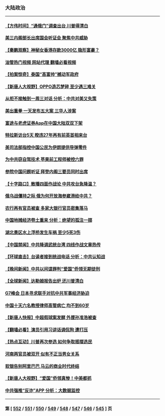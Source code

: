 ### 大陆政治
---
#### [【方伟时间】“通俄门”调查出台 川普得清白](../../pages/ncid277/n13998481.md?05171245) 
#### [美三内阁部长出席国会听证会 聚焦中共威胁](../../pages/ncid277/n13998498.md?05171245) 
#### [【秦鹏观察】神秘女香港存款3000亿 隐形富豪？](../../pages/ncid277/n13998472.md?05171245) 
#### [油管热门视频 网站代理 翻墙必看视频](http://138.2.39.72:81/youtube.html?epic-marker?05171245)
#### [【拍案惊奇】泰国“高富帅”撼动军政府](../../pages/ncid277/n13998434.md?05171245) 
#### [【新唐人大视野】OPPO造芯梦碎 至少遇三难关](../../pages/ncid277/n13998213.md?05171245) 
#### [从拒不接触到一周三对话 分析：中共对美又失策](../../pages/ncid277/n13988279.md?05171245) 
#### [美出重拳 一天发布五大案 三华人涉案](../../pages/ncid277/n13998350.md?05171245) 
#### [富途与老虎证券App在中国大陆双双下架](../../pages/ncid277/n13998258.md?05171245) 
#### [特拉斯访台5天 暌违27年再有前英首相来台](../../pages/ncid277/n13998148.md?05171245) 
#### [美司法部指控中国公民为伊朗提供导弹零件](../../pages/ncid277/n13998292.md?05171245) 
#### [为中共窃自驾技术 苹果前工程师被控六罪](../../pages/ncid277/n13998287.md?05171245) 
#### [参院中国问题听证 拜登内阁三要员同时出席](../../pages/ncid277/n13998154.md?05171245) 
#### [【十字路口】散播四面作战论 中共攻台急降温？](../../pages/ncid277/n13998217.md?05171245) 
#### [俄乌战僵持之际 俄为何开放海参崴港给中共？](../../pages/ncid277/n13998109.md?05171245) 
#### [农行再有官员被查 多家大银行官员密集落马](../../pages/ncid277/n13998108.md?05171245) 
#### [中国地摊经济卷土重来 分析：绝望的孤注一掷](../../pages/ncid277/n13998101.md?05171245) 
#### [湖北景区水上浮桥发生车祸  至少5死3伤](../../pages/ncid277/n13998074.md?05171245) 
#### [【中国禁闻】中共降调武统台湾 四线作战文章热传](../../pages/ncid277/n13997758.md?05171245) 
#### [【环球直击】台读者接到统战电话 分析：中共认知战](../../pages/ncid277/n13997762.md?05171245) 
#### [【晚间新闻】中共以间谍罪判“爱国”侨领无期徒刑](../../pages/ncid277/n13998014.md?05171245) 
#### [【全球新闻】达勒姆报告出炉 还川普清白](../../pages/ncid277/n13998015.md?05171245) 
#### [G7峰会 日本寻求联手对抗中共军事经济胁迫](../../pages/ncid277/n13997863.md?05171245) 
#### [中国十天六名教授律师高管病亡 均不到60岁](../../pages/ncid277/n13997864.md?05171245) 
#### [【新唐人快报】中超假球案发酵 外援孙准浩被查](../../pages/ncid277/n13997779.md?05171245) 
#### [【翻墙必看】演员引用习讲话调侃狗 遭打压](../../pages/ncid277/n13997882.md?05171245) 
#### [【热点互动】川普再次参选 如何争取摇摆选民](../../pages/ncid277/n13997773.md?05171245) 
#### [河南两官员被双开 似有不正当男女关系](../../pages/ncid277/n13997756.md?05171245) 
#### [软银告别阿里巴巴 马云的商业时代终结](../../pages/ncid277/n13997714.md?05171245) 
#### [【新唐人大视野】“爱国”侨领真惨！中美都抓](../../pages/ncid277/n13997602.md?05171245) 
#### [中共强推“反诈”APP 分析：大数据监控](../../pages/ncid277/n13997675.md?05171245) 

---
#### 第 [ [552](./552.md?05171245) / [551](./551.md?05171245) / [550](./550.md?05171245) / [549](./549.md?05171245) / [548](./548.md?05171245) / [547](./547.md?05171245) / [546](./546.md?05171245) / [545](./545.md?05171245) ] 页
